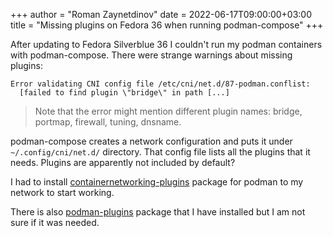 +++
author = "Roman Zaynetdinov"
date = 2022-06-17T09:00:00+03:00
title = "Missing plugins on Fedora 36 when running podman-compose"
+++

After updating to Fedora Silverblue 36 I couldn't run my podman containers with podman-compose. There were strange warnings about missing plugins:

```
Error validating CNI config file /etc/cni/net.d/87-podman.conflist: 
  [failed to find plugin \"bridge\" in path [...]
```

> Note that the error might mention different plugin names: bridge, portmap, firewall, tuning, dnsname.

podman-compose creates a network configuration and puts it under `~/.config/cni/net.d/` directory. That config file lists all the plugins that it needs. Plugins are apparently not included by default?

I had to install [containernetworking-plugins](https://packages.fedoraproject.org/pkgs/containernetworking-plugins/containernetworking-plugins/) package for podman to my network to start working.

There is also [podman-plugins](https://packages.fedoraproject.org/pkgs/podman/podman-plugins/) package that I have installed but I am not sure if it was needed.
